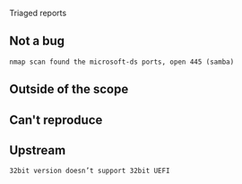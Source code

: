 Triaged reports

Not a bug
---------
	nmap scan found the microsoft-ds ports, open 445 (samba)


Outside of the scope
--------------------

Can't reproduce
---------------

Upstream
--------
	32bit version doesn’t support 32bit UEFI